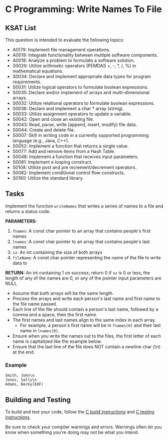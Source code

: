 # C Programming: Write Names To File
## KSAT List
This question is intended to evaluate the following topics:
- A0179: Implement file management operations.
- A0019: Integrate functionality between multiple software components.
- A0018: Analyze a problem to formulate a software solution.
- S0029: Utilize arithmetic operators (PEMDAS +, -, *, /, %) in mathematical equations.
- S0034: Declare and implement appropriate data types for program requirements.
- S0031: Utilize logical operators to formulate boolean expressions.
- S0035: Declare and/or implement of arrays and multi-dimensional arrays.
- S0032: Utilize relational operators to formulate boolean expressions.
- S0036: Declare and implement a char * array (string).
- S0033: Utilize assignment operators to update a variable.
- S0042: Open and close an existing file.
- S0043: Read, parse, write (append, insert, modify) file data.
- S0044: Create and delete file.
- S0007: Skill in writing code in a currently supported programming language (e.g., Java, C++).
- S0052: Implement a function that returns a single value.
- S0077: Add and remove items from a Hash Table.
- S0048: Implement a function that receives input parameters.
- S0081: Implement a looping construct.
- S0108: Utilize post and pre increment/decrement operators.
- S0082: Implement conditional control flow constructs.
- S0160: Utilize the standard library.

## Tasks
Implement the function `writeNames` that writes a series of names to a file and returns a status code.

**PARAMETERS:**
1. `fnames`: A const char pointer to an array that contains people's first names
2. `lnames`: A const char pointer to an array that contains people's last names
3. `sz`: An int containing the size of both arrays 
4. `fileName`: A const char pointer representing the name of the file to write data to

**RETURN:** An int containing 1 on success; return 0 if `sz` is 0 or less, the length of any of the names are 0, or 
any of the pointer input parameters are NULL

- Assume that both arrays will be the same length.
- Process the arrays and write each person's last name and first name to the file name passed.
- Each line of the file should contain a person's last name, followed by a comma and a space, then the first name.
- The first names and last names align to the same index in each array.
  - For example, a person's first name will be in `fnames[0]` and their last name in `lnames[0]`. 
- Ensure when you write the names out to the files, the first letter of each name is capitalized like the example below.
- Ensure that the last line of the file does NOT contain a newline char (\n) at the end.

### Example

```text
Smith, John\n
Jones, Sally\n
Adams, Becky(EOF)
```

## Building and Testing
To build and test your code, follow the [C build instructions](https://gitlab.90cos.cdl.af.mil/90cos/cyt/stucrew/mentee-evaluation-problems/-/blob/main/README.md?ref_type=heads#c-programs) and [C testing instructions](https://gitlab.90cos.cdl.af.mil/90cos/cyt/stucrew/mentee-evaluation-problems/-/blob/main/README.md?ref_type=heads#c-testing).

Be sure to check your compiler warnings and errors. Warnings often let you know when something you're doing may not be
what you intend.
